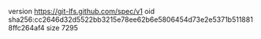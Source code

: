 version https://git-lfs.github.com/spec/v1
oid sha256:cc2646d32d5522bb3215e78ee62b6e5806454d73e2e5371b5118818ffc264af4
size 7295
